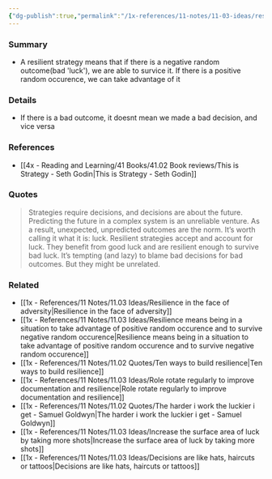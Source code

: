 ```yaml
---
{"dg-publish":true,"permalink":"/1x-references/11-notes/11-03-ideas/resilience-means-being-in-a-situation-to-take-advantage-of-positive-random-occurence-and-to-survive-negative-random-occurence/","title":"Resilience means being in a situation to take advantage of positive random outcomes and to survive negative random outcomes","created":"2025-04-09T14:25:32.042+03:00","updated":"2025-04-10T10:34:50.253+03:00"}
---
```



### Summary
- A resilient strategy means that if there is a negative random outcome(bad 'luck'), we are able to survice it. If there is a positive random occurence, we can take advantage of it

### Details
- If there is a bad outcome, it doesnt mean we made a bad decision, and vice versa

### References
- [[4x - Reading and Learning/41 Books/41.02 Book reviews/This is Strategy - Seth Godin\|This is Strategy - Seth Godin]]

### Quotes
> Strategies require decisions, and decisions are about the future. Predicting the future in a complex system is an unreliable venture. As a result, unexpected, unpredicted outcomes are the norm.
> It’s worth calling it what it is: luck.
> Resilient strategies accept and account for luck. They benefit from good luck and are resilient enough to survive bad luck.
> It’s tempting (and lazy) to blame bad decisions for bad outcomes. But they might be unrelated.


### Related
- [[1x - References/11 Notes/11.03 Ideas/Resilience in the face of adversity\|Resilience in the face of adversity]]
- [[1x - References/11 Notes/11.03 Ideas/Resilience means being in a situation to take advantage of positive random occurence and to survive negative random occurence\|Resilience means being in a situation to take advantage of positive random occurence and to survive negative random occurence]]
- [[1x - References/11 Notes/11.02 Quotes/Ten ways to build resilience\|Ten ways to build resilience]]
- [[1x - References/11 Notes/11.03 Ideas/Role rotate regularly to improve documentation and resilience\|Role rotate regularly to improve documentation and resilience]]
- [[1x - References/11 Notes/11.02 Quotes/The harder i work the luckier i get - Samuel Goldwyn\|The harder i work the luckier i get - Samuel Goldwyn]]
- [[1x - References/11 Notes/11.03 Ideas/Increase the surface area of luck by taking more shots\|Increase the surface area of luck by taking more shots]]
- [[1x - References/11 Notes/11.03 Ideas/Decisions are like hats, haircuts or tattoos\|Decisions are like hats, haircuts or tattoos]]